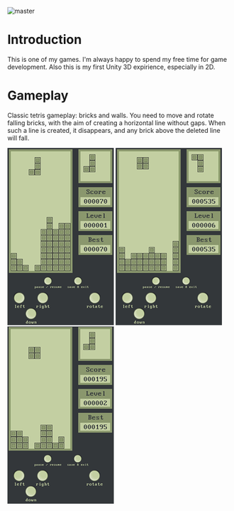 ![master](https://ci.appveyor.com/api/projects/status/5xegoih2hu997ff0/branch/master?svg=true)

# Introduction
This is one of my games. I'm always happy to spend my free time for game development. Also this is my first Unity 3D expirience, especially in 2D.


# Gameplay
Classic tetris gameplay: bricks and walls. You need to move and rotate falling bricks, with the aim of creating a horizontal line without gaps. When such a line is created, it disappears, and any brick above the deleted line will fall.

![Sample 1](https://github.com/VladikAN/Unity-Tetris/blob/master/pics/screen_1_mini.png "Sample 1")
![Sample 2](https://github.com/VladikAN/Unity-Tetris/blob/master/pics/screen_2_mini.png "Sample 2")
![Sample 3](https://github.com/VladikAN/Unity-Tetris/blob/master/pics/screen_3_mini.png "Sample 3")
